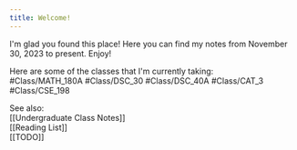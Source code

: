 ```yaml
---
title: Welcome!
---
```

I'm glad you found this place! Here you can find my notes from November 30, 2023 to present. Enjoy!  

Here are some of the classes that I'm currently taking:  
#Class/MATH_180A #Class/DSC_30 #Class/DSC_40A #Class/CAT_3 #Class/CSE_198  

See also:  
[[Undergraduate Class Notes]]  
[[Reading List]]  
[[TODO]]  
